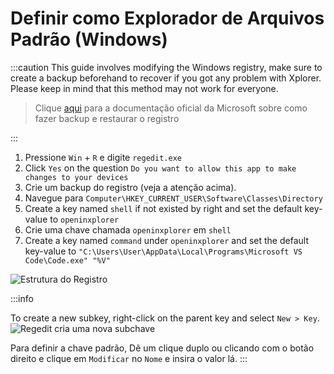 # Definir como Explorador de Arquivos Padrão (Windows)

:::caution This guide involves modifying the Windows registry, make sure to create a backup beforehand to recover if you got any problem with Xplorer. Please keep in mind that this method may not work for everyone.

> Clique [aqui](https://support.microsoft.com/en-us/topic/how-to-back-up-and-restore-the-registry-in-windows-855140ad-e318-2a13-2829-d428a2ab0692) para a documentação oficial da Microsoft sobre como fazer backup e restaurar o registro

:::

1. Pressione `Win` + `R` e digite `regedit.exe`
2. Click `Yes` on the question `Do you want to allow this app to make changes to your devices`
3. Crie um backup do registro (veja a atenção acima).
4. Navegue para `Computer\HKEY_CURRENT_USER\Software\Classes\Directory`
5. Create a key named `shell` if not existed by right and set the default key-value to `openinxplorer`
6. Crie uma chave chamada `openinxplorer` em `shell`
7. Create a key named `command` under `openinxplorer` and set the default key-value to `"C:\Users\User\AppData\Local\Programs\Microsoft VS Code\Code.exe" "%V"`

![Estrutura do Registro](/img/docs/registry.png)

:::info

To create a new subkey, right-click on the parent key and select `New > Key`. ![Regedit cria uma nova subchave](/img/docs/regedit-create-new-key.png)

Para definir a chave padrão, Dê um clique duplo ou clicando com o botão direito e clique em `Modificar` no `Nome` e insira o valor lá. :::
